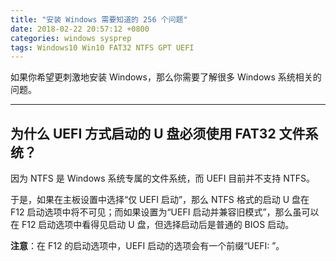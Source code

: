 ```yaml
---
title: "安装 Windows 需要知道的 256 个问题"
date: 2018-02-22 20:57:12 +0800
categories: windows sysprep
tags: Windows10 Win10 FAT32 NTFS GPT UEFI
---
```


如果你希望更刺激地安装 Windows，那么你需要了解很多 Windows 系统相关的问题。

---

## 为什么 UEFI 方式启动的 U 盘必须使用 FAT32 文件系统？

因为 NTFS 是 Windows 系统专属的文件系统，而 UEFI 目前并不支持 NTFS。

于是，如果在主板设置中选择“仅 UEFI 启动”，那么 NTFS 格式的启动 U 盘在 F12 启动选项中将不可见；而如果设置为“UEFI 启动并兼容旧模式”，那么虽可以在 F12 启动选项中看得见启动 U 盘，但选择启动后是普通的 BIOS 启动。

**注意**：在 F12 的启动选项中，UEFI 启动的选项会有一个前缀“UEFI: ”。
